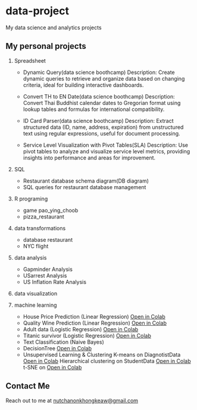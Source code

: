 # data-project
My data science and analytics projects

## My personal projects

1. Spreadsheet
    - Dynamic Query(data science boothcamp)
    Description: Create dynamic queries to retrieve and organize data based on changing criteria, ideal for building interactive dashboards.
   
    - Convert TH to EN Date(data science boothcamp)
    Description: Convert Thai Buddhist calendar dates to Gregorian format using lookup tables and formulas for international compatibility.

    - ID Card Parser(data science boothcamp)
    Description: Extract structured data (ID, name, address, expiration) from unstructured text using regular expressions, useful for document processing.

    - Service Level Visualization with Pivot Tables(SLA)
    Description: Use pivot tables to analyze and visualize service level metrics, providing insights into performance and areas for improvement.

2. SQL
    - Restaurant database schema diagram(DB diagram)
    - SQL queries for restaurant database management
    
3. R programing
   - game pao_ying_choob
   - pizza_restaurant
     
4. data transformations
   - database restaurant
   - NYC flight
     
5. data analysis
    - Gapminder Analysis
    - USarrest Analysis
    - US Inflation Rate Analysis
      
6. data visualization

7. machine learning
    - House Price Prediction (Linear Regression)  [Open in Colab](https://colab.research.google.com/drive/13xaoHEV4IYgoA8JAP2Ezb8oMlcTDGogr?usp=sharing)
    - Quality Wine Prediction (Linear Regression) [Open in Colab](https://colab.research.google.com/drive/18nG7dw-XAZiuNMA51t0G2pETRxrOEAiH?usp=sharing) 
    - Adult data (Logistic Regression) [Open in Colab](https://colab.research.google.com/drive/1SdEwf5Z49JDN0FDzBhEfwYgvhLjk4rvv?usp=sharing)
    - Titanic survivor (Logistic Regression) [Open in Colab](https://colab.research.google.com/drive/1TITZgqSs3KQTguuytcmfzOh1HJmvcwa_?usp=sharing)
    - Text Classification (Naive Bayes) 
    - DecisionTree [Open in Colab](https://colab.research.google.com/drive/1k1X5KNBaPDSOplbl-rojsueh9UCDaSTn#scrollTo=50227b2e)
    - Unsupervised Learning & Clustering
         K-means on DiagnotistData [Open in Colab](https://colab.research.google.com/drive/1F6W1gv1kJxvxiISvTeyhXnnDi3nf_ZP0#scrollTo=_)
         Hierarchical clustering on StudentData [Open in Colab](https://colab.research.google.com/drive/1tCJBI7Ty4qUq8bxsLhjmSkTkyhjksGr7#scrollTo=WLSsMwV6F40y)
         t-SNE on  [Open in Colab](https://colab.research.google.com/drive/19Jm-PrC1Y3B7bsgn6Ce9vXCvkZSfsPUl)

   
   

## Contact Me 
Reach out to me at nutchanonkhongkeaw@gmail.com

